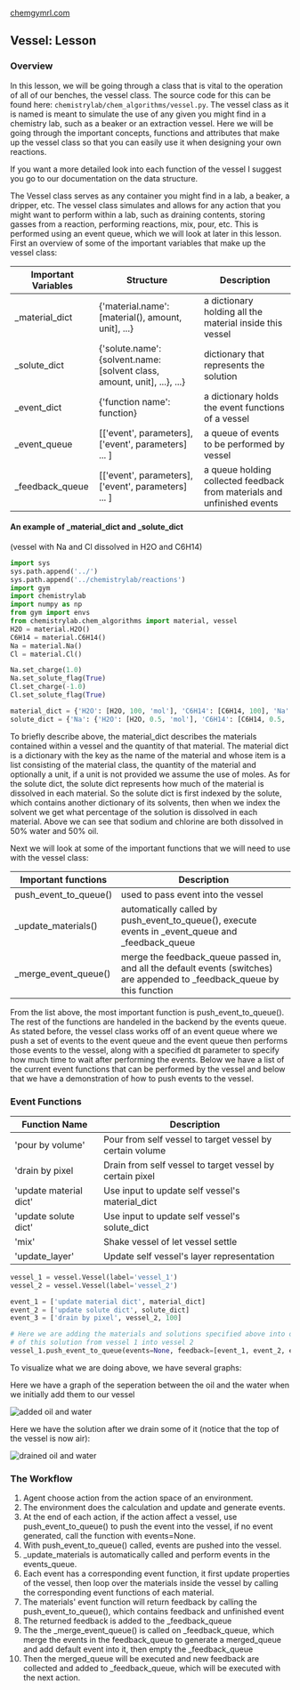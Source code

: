 [chemgymrl.com](https://chemgymrl.com/)

## Vessel: Lesson

### Overview

In this lesson, we will be going through a class that is vital to the operation of all of our benches, the vessel class.
The source code for this can be found here: `chemistrylab/chem_algorithms/vessel.py`. The vessel class as it is named is
meant to simulate the use of any given you might find in a chemistry lab, such as a beaker or an extraction vessel.
Here we will be going through the important concepts, functions and attributes that make up the vessel class so that you
can easily use it when designing your own reactions.

If you want a more detailed look into each function of the vessel I suggest you go to our documentation on the data structure. 

The Vessel class serves as any container you might find in a lab, a beaker, a dripper, etc. The vessel class simulates and allows for any action that you might want to perform within a lab, such as draining contents, storing gasses from a reaction, performing reactions, mix, pour, etc. This is performed using an event queue, which we will look at later in this lesson. First an overview of some of the important variables that make up the vessel class:

Important Variables |Structure | Description
---|---|---
_material_dict|{'material.name': [material(), amount, unit], ...}|a dictionary holding all the material inside this vessel
_solute_dict|{'solute.name': {solvent.name: [solvent class, amount, unit], ...}, ...}|dictionary that represents the solution
_event_dict|{'function name': function}|a dictionary holds the event functions of a vessel
_event_queue|[['event', parameters], ['event', parameters] ... ]|a queue of events to be performed by vessel
_feedback_queue|[['event', parameters], ['event', parameters] ... ]|a queue holding collected feedback from materials and unfinished events


#### An example of _material_dict and _solute_dict
(vessel with Na and Cl dissolved in H2O and C6H14)


```python
import sys
sys.path.append('../')
sys.path.append('../chemistrylab/reactions')
import gym
import chemistrylab
import numpy as np
from gym import envs
from chemistrylab.chem_algorithms import material, vessel
H2O = material.H2O()
C6H14 = material.C6H14()
Na = material.Na()
Cl = material.Cl()

Na.set_charge(1.0)
Na.set_solute_flag(True)
Cl.set_charge(-1.0)
Cl.set_solute_flag(True)

material_dict = {'H2O': [H2O, 100, 'mol'], 'C6H14': [C6H14, 100], 'Na': [Na, 1.0], 'Cl': [Cl, 1.0]}
solute_dict = {'Na': {'H2O': [H2O, 0.5, 'mol'], 'C6H14': [C6H14, 0.5, 'mol']}, 'Cl': {'H2O': [H2O, 0.5, 'mol'], 'C6H14': [C6H14, 0.5, 'mol']}}
```

To briefly describe above, the material_dict describes the materials contained within a vessel and the quantity of that material. The material dict is a dictionary with the key as the name of the material and whose item is a list consisting of the material class, the quantity of the material and optionally a unit, if a unit is not provided we assume the use of moles. As for the solute dict, the solute dict represents how much of the material is dissolved in each material. So the solute dict is first indexed by the solute, which contains another dictionary of its solvents, then when we index the solvent we get what percentage of the solution is dissolved in each material. Above we can see that sodium and chlorine are both dissolved in 50% water and 50% oil.


Next we will look at some of the important functions that we will need to use with the vessel class:

Important functions | Description
---|---
push_event_to_queue()|used to pass event into the vessel
_update_materials()|automatically called by push_event_to_queue(), execute events in _event_queue and _feedback_queue
_merge_event_queue()|merge the feedback_queue passed in, and all the default events (switches) are appended to _feedback_queue by this function


From the list above, the most important function is push_event_to_queue(). The rest of the functions are handeled in the backend by the events queue. As stated before, the vessel class works off of an event queue where we push a set of events to the event queue and the event queue then performs those events to the vessel, along with a specified dt parameter to specify how much time to wait after performing the events. Below we have a list of the current event functions that can be performed by the vessel and below that we have a demonstration of how to push events to the vessel.


### Event Functions
Function Name|Description
---|---
'pour by volume'|Pour from self vessel to target vessel by certain volume
'drain by pixel|Drain from self vessel to target vessel by certain pixel
'update material dict'|Use input to update self vessel's material_dict
'update solute dict'|Use input to update self vessel's solute_dict
'mix'|Shake vessel of let vessel settle
'update_layer'|Update self vessel's layer representation




```python
vessel_1 = vessel.Vessel(label='vessel_1')
vessel_2 = vessel.Vessel(label='vessel_2')

event_1 = ['update material dict', material_dict]
event_2 = ['update solute dict', solute_dict]
event_3 = ['drain by pixel', vessel_2, 100]

# Here we are adding the materials and solutions specified above into our first vessel, and then we pour 100ml
# of this solution from vessel 1 into vessel 2
vessel_1.push_event_to_queue(events=None, feedback=[event_1, event_2, event_3], dt=1)
```

To visualize what we are doing above, we have several graphs:

Here we have a graph of the seperation between the oil and the water when we initially add them to our vessel

![added oil and water](../tutorial_figures/vessel/vessel_1.png)

Here we have the solution after we drain some of it (notice that the top of the vessel is now air):

![drained oil and water](../tutorial_figures/vessel/vessel_2.png)
### The Workflow
  
  1. Agent choose action from the action space of an environment.
  2. The environment does the calculation and update and generate events.
  3. At the end of each action, if the action affect a vessel, use push_event_to_queue() to push the event into the vessel, if no event generated, call the function with events=None.
  4. With push_event_to_queue() called, events are pushed into the vessel.
  5. _update_materials is automatically called and perform events in the events_queue.
  6. Each event has a corresponding event function, it first update properties of the vessel, then loop over the materials inside the vessel by calling the corresponding event functions of each material.
  7. The materials' event function will return feedback by calling the push_event_to_queue(), which contains feedback and unfinished event 
  8. The returned feedback is added to the _feedback_queue
  9. The the _merge_event_queue() is called on _feedback_queue, which merge the events in the feedback_queue to generate a merged_queue and add default event into it, then empty the _feedback_queue
  10. Then the merged_queue will be executed and new feedback are collected and added to _feedback_queue, which will be executed with the next action. 

```python

```

